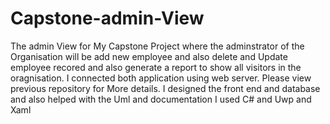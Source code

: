 # Capstone-admin-View
The admin View for My Capstone Project where the adminstrator of the Organisation will be add new employee and also delete and Update employee recored and also generate a report to show all visitors in the oragnisation.
I connected both application using web server. Please view previous repository for More details.
I designed the front end and database and also helped with the Uml and documentation
I used C# and Uwp and Xaml
